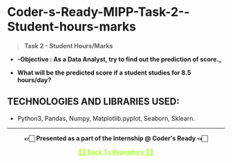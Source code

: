 # Coder-s-Ready-MIPP-Task-2--Student-hours-marks
>  **Task 2 - Student Hours/Marks**

- **-Objective : As a Data Analyst, try to find out the prediction of score._**
               
- **What will be the predicted score if a student studies for 8.5 hours/day?**

## TECHNOLOGIES AND LIBRARIES USED:

- Python3, Pandas, Numpy, Matplotlib.pyplot, Seaborn, Sklearn.

---

<p align="center"> <b> 👉🏻 Presented as a part of the Internship @ Coder's Ready 👈🏻 <b> </p>

<p align="center"><a href='https://github.com/Vedu16201/Coder-s-Ready-MIPP-Task-2--Student-hours-marks', style='color: greenyellow;'> ✌🏻 Back To Repository ✌🏻</p>
